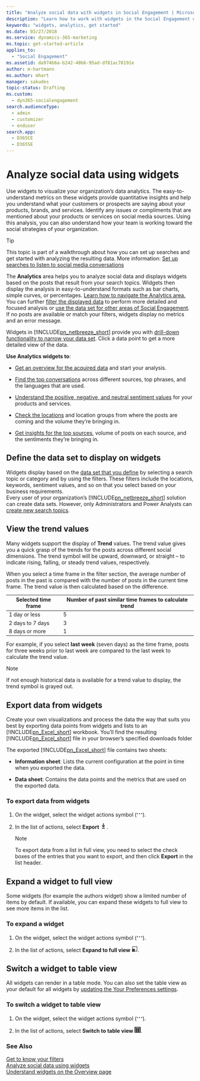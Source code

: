 ```yaml
---
title: "Analyze social data with widgets in Social Engagement | Microsoft Docs"
description: "Learn how to work with widgets in the Social Engagement user interface."
keywords: "widgets, analytics, get started"
ms.date: 03/27/2018
ms.service: dynamics-365-marketing
ms.topic: get-started-article
applies_to: 
  - "Social Engagement"
ms.assetid: da974b6a-b242-40b6-95ad-df81ac78191e
author: m-hartmann
ms.author: mhart
manager: sakudes
topic-status: Drafting
ms.custom: 
  - dyn365-socialengagement
search.audienceType: 
  - admin
  - customizer
  - enduser
search.app: 
  - D365CE
  - D365SE
---
```


# Analyze social data using widgets
Use widgets to visualize your organization’s data analytics. The easy-to-understand metrics on these widgets provide quantitative insights and help you understand what your customers or prospects are saying about your products, brands, and services. Identify any issues or compliments that are mentioned about your products or services on social media sources. Using this analysis, you can also understand how your team is working toward the social strategies of your organization.  
  
> [!TIP]
>  This topic is part of a walkthrough about how you can set up searches and get started with analyzing the resulting data. More information: [Set up searches to listen to social media conversations](set-up-searches.md)  
  
The **Analytics** area helps you to analyze social data and displays widgets based on the posts that result from your search topics. Widgets then display the analysis in easy-to-understand formats such as bar charts, simple curves, or percentages. 
[Learn how to navigate the Analytics area.](get-started.md#get-around-in-the-analytics-area)     
You can further [filter the displayed data](use-filters.md) to perform more detailed and focused analysis or [use the data set for other areas of Social Engagement](more-options-with-data-set.md). If no posts are available or match your filters, widgets display no metrics and an error message.
  
Widgets in [!INCLUDE[pn_netbreeze_short](../includes/pn-social-engagement-short.md)] provide you with [drill-down functionality to narrow your data set](use-filters.md#drill-down-into-data-and-apply-filters-from-widgets). Click a data point to get a more detailed view of the data.  
  
**Use Analytics widgets to**:  

-   [Get an overview for the acquired data](analytics-overview.md) and start your analysis.

-   [Find the top conversations](analytics-conversations.md) across different sources, top phrases, and the languages that are used.
  
-   [Understand the positive, negative, and neutral sentiment values](analytics-sentiment.md) for your products and services.
  
-   [Check the locations](analytics-location.md) and location groups from where the posts are coming and the volume they’re bringing in.
  
-   [Get insights for the top sources](analytics-sources.md), volume of posts on each source, and the sentiments they’re bringing in.
  
## Define the data set to display on widgets

Widgets display based on the [data set that you define](use-filters.md) by selecting a search topic or category and by using the filters. These filters include the locations, keywords, sentiment values, and so on that you select based on your business requirements.     
Every user of your organization’s [!INCLUDE[pn_netbreeze_short](../includes/pn-social-engagement-short.md)] solution can create data sets. However, only Administrators and Power Analysts can [create new search topics](set-up-searches.md).

## View the trend values

 Many widgets support the display of **Trend** values. The trend value gives you a quick grasp of the trends for the posts across different social dimensions. The trend symbol will be upward, downward, or straight – to indicate rising, falling, or steady trend values, respectively.  
  
 When you select a time frame in the filter section, the average number of posts in the past is compared with the number of posts in the current time frame. The trend value is then calculated based on the difference.  
  
|Selected time frame|Number of past similar time frames to calculate trend|  
|-------------------------|-----------------------------------------------------------|  
|1 day or less|5|  
|2 days to 7 days|3|  
|8 days or more|1|  
  
 For example, if you select **last week** (seven days) as the time frame, posts for three weeks prior to last week are compared to the last week to calculate the trend value.  

> [!NOTE]
>  If not enough historical data is available for a trend value to display, the trend symbol is grayed out.  

## Export data from widgets

Create your own visualizations and process the data the way that suits you best by exporting data points from widgets and lists to an [!INCLUDE[pn_Excel_short](../includes/pn-excel-short.md)] workbook. You’ll find the resulting [!INCLUDE[pn_Excel_short](../includes/pn-excel-short.md)] file in your browser’s specified downloads folder 

The exported [!INCLUDE[pn_Excel_short](../includes/pn-excel-short.md)] file contains two sheets:  
  
- **Information sheet**: Lists the current configuration at the point in time when you exported the data.  
  
- **Data sheet**: Contains the data points and the metrics that are used on the exported data.  
  
### To export data from widgets

1. On the widget, select the widget actions symbol (![Widget actions symbol](media/more-options-icon.png "Widget actions symbol")). 

2. In the list of actions, select **Export** ![Download the data into Excel](media/export-data-icon.png "Download the data into Excel").    
   > [!NOTE]
   > To export data from a list in full view, you need to select the check boxes of the entries that you want to export, and then click **Export** in the list header.  
  

## Expand a widget to full view

Some widgets (for example the authors widget) show a limited number of items by default. If available, you can expand these widgets to full view to see more items in the list. 

### To expand a widget

1. On the widget, select the widget actions symbol (![Widget actions symbol](media/more-options-icon.png "Widget actions symbol")). 

2. In the list of actions, select **Expand to full view** ![Expand to full view symbol](media/open-full-view-icon.png "Expand to full view symbol").

## Switch a widget to table view

All widgets can render in a table mode. You can also set the table view as your default for all widgets by [updating the Your Preferences settings](user-preferences.md).

### To switch a widget to table view

1. On the widget, select the widget actions symbol (![Widget actions symbol](media/more-options-icon.png "Widget actions symbol")). 

2. In the list of actions, select **Switch to table view** ![Table view symbol](media/table-view-icon.jpg "Table view symbol").


### See Also  
[Get to know your filters](use-filters.md)    
[Analyze social data using widgets](analyze-social-data-using-widgets.md)   
[Understand widgets on the Overview page](analytics-overview.md)
